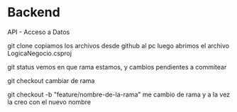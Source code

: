 # Backend

API - Acceso a Datos

git clone
copiamos los archivos desde github al pc
luego abrimos el archivo LogicaNegocio.csproj

git status
vemos en que rama estamos, y cambios pendientes a commitear

git checkout
cambiar de rama

git checkout -b "feature/nombre-de-la-rama"
me cambio de rama y a la vez la creo con el nuevo nombre
